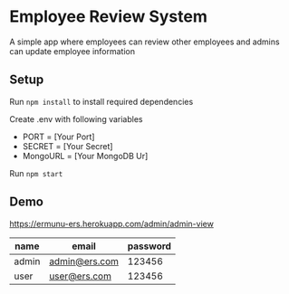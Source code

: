# Employee Review System

A simple app where employees can review other employees and admins can update employee information


## Setup

Run `npm install` to install required dependencies

Create .env with following variables
- PORT = [Your Port]
- SECRET = [Your Secret]
- MongoURL = [Your MongoDB Ur]

Run `npm start`

## Demo
https://ermunu-ers.herokuapp.com/admin/admin-view

| name | email | password |
|------------- |------------- |------------- |
| admin | admin@ers.com | 123456 |
| user | user@ers.com | 123456 |